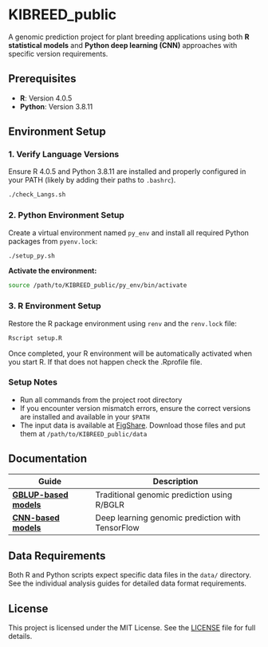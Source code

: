 # KIBREED_public

A genomic prediction project for plant breeding applications using both **R statistical models** and **Python deep learning (CNN)** approaches with specific version requirements.

## Prerequisites

- **R**: Version 4.0.5
- **Python**: Version 3.8.11

## Environment Setup

### 1. Verify Language Versions

Ensure R 4.0.5 and Python 3.8.11 are installed and properly configured in your PATH (likely by adding their paths to `.bashrc`).

```bash
./check_Langs.sh
```

### 2. Python Environment Setup

Create a virtual environment named `py_env` and install all required Python packages from `pyenv.lock`:

```bash
./setup_py.sh
```

**Activate the environment:**
```bash
source /path/to/KIBREED_public/py_env/bin/activate
```

### 3. R Environment Setup

Restore the R package environment using `renv` and the `renv.lock` file:

```bash
Rscript setup.R
```

Once completed, your R environment will be automatically activated when you start R. If that does not happen check the .Rprofile file.

### Setup Notes

- Run all commands from the project root directory
- If you encounter version mismatch errors, ensure the correct versions are installed and available in your `$PATH`
- The input data is available at [FigShare](https://figshare.com/). Download those files and put them at `/path/to/KIBREED_public/data`

## Documentation

| Guide | Description |
|-------|-------------|
| **[GBLUP-based models](docs/r_analysis.md)** | Traditional genomic prediction using R/BGLR |
| **[CNN-based models](docs/py_analysis.md)** | Deep learning genomic prediction with TensorFlow |

## Data Requirements

Both R and Python scripts expect specific data files in the `data/` directory. See the individual analysis guides for detailed data format requirements.

## License

This project is licensed under the MIT License. See the [LICENSE](LICENSE) file for full details.

